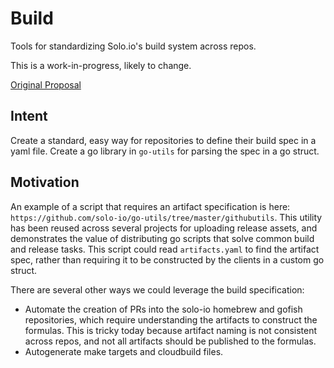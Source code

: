 # Build

Tools for standardizing Solo.io's build system across repos.

This is a work-in-progress, likely to change.

[Original Proposal](https://github.com/solo-io/proposals/pull/2)

## Intent

Create a standard, easy way for repositories to define their build spec in a yaml file. Create a go library in `go-utils` for parsing the spec in a go struct. 

## Motivation

An example of a script that requires an artifact specification is here: `https://github.com/solo-io/go-utils/tree/master/githubutils`. This utility has been reused across several projects for uploading release assets, and demonstrates the value of distributing go scripts that solve common build and release tasks. This script could read `artifacts.yaml` to find the artifact spec, rather than requiring it to be constructed by the clients in a custom go struct. 

There are several other ways we could leverage the build specification:

* Automate the creation of PRs into the solo-io homebrew and gofish repositories, which require understanding the artifacts to construct the formulas. This is tricky today because artifact naming is not consistent across repos, and not all artifacts should be published to the formulas. 
* Autogenerate make targets and cloudbuild files. 


